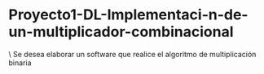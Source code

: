 # Proyecto1-DL-Implementaci-n-de-un-multiplicador-combinacional


\\ Se desea elaborar un software que realice el algoritmo de multiplicación binaria
